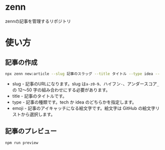 # zenn

zennの記事を管理するリポジトリ

# 使い方

## 記事の作成

```bash
npx zenn new:article --slug 記事のスラッグ --title タイトル --type idea --emoji ✨
```

* slug - 記事のURLになります。slug は`a-z0-9`、ハイフン`-`、アンダースコア`_`の 12〜50 字の組み合わせにする必要があります。
* title - 記事のタイトルです。
* type - 記事の種類です。tech か idea のどちらかを指定します。
* emoji - 記事のアイキャッチになる絵文字です。絵文字は GitHub の絵文字リストから選択します。

## 記事のプレビュー

```bash
npm run preview
```
